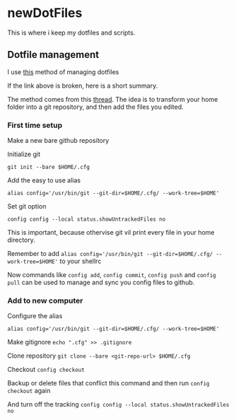# newDotFiles

This is where i keep my dotfiles and scripts.

## Dotfile management

I use [this](https://developer.atlassian.com/blog/2016/02/best-way-to-store-dotfiles-git-bare-repo/) method of managing dotfiles

If the link above is broken, here is a short summary.

The method comes from this [thread](https://news.ycombinator.com/item?id=11070797). The idea is to transform your home folder into a git repository, and then add the files you edited.

### First time setup

Make a new bare github repository

Initialize git

`git init --bare $HOME/.cfg`

Add the easy to use alias

`alias config='/usr/bin/git --git-dir=$HOME/.cfg/ --work-tree=$HOME'`

Set git option

`config config --local status.showUntrackedFiles no`

This is important, because othervise git vil print every file in your home directory.

Remember to add `alias config='/usr/bin/git --git-dir=$HOME/.cfg/ --work-tree=$HOME'` to your shellrc

Now commands like `config add`, `config commit`, `config push` and `config pull` can be used to manage and sync you config files to github.

### Add to new computer

Configure the alias

`alias config='/usr/bin/git --git-dir=$HOME/.cfg/ --work-tree=$HOME'`

Make gitignore
`echo ".cfg" >> .gitignore`

Clone repository
`git clone --bare <git-repo-url> $HOME/.cfg`

Checkout
`config checkout`

Backup or delete files that conflict this command and then run `config checkout` again

And turn off the tracking
`config config --local status.showUntrackedFiles no`
